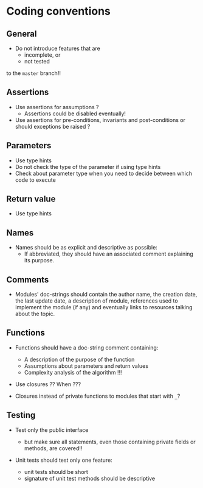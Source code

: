 # Coding conventions

## General

- Do not introduce features that are 
    - incomplete, or
    - not tested

 to the `master` branch!!

## Assertions

- Use assertions for assumptions ?
	- Assertions could be disabled eventually!
- Use assertions for pre-conditions, invariants and post-conditions or should exceptions be raised ?

## Parameters

- Use type hints
- Do not check the type of the parameter if using type hints
- Check about parameter type when you need to decide between which code to execute


## Return value

- Use type hints

## Names

- Names should be as explicit and descriptive as possible:
	- If abbreviated, they should have an associated comment explaining its purpose.

## Comments

- Modules' doc-strings should contain the author name, the creation date, the last update date, a description of module, references used to implement the module (if any) and eventually links to resources talking about the topic.

## Functions

- Functions should have a doc-string comment containing:
	- A description of the purpose of the function
	- Assumptions about parameters and return values
	- Complexity analysis of the algorithm !!!

- Use closures ?? When ???
- Closures instead of private functions to modules that start with `_`?

## Testing

- Test only the public interface
    - but make sure all statements, even those containing private fields or methods, are covered!!

- Unit tests should test only one feature:
    - unit tests should be short
    - signature of unit test methods should be descriptive

